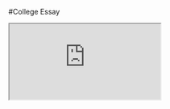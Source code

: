 #College Essay
<iframe class="document autofit" src="https://drive.google.com/file/d/0B9lEqEm5g0vvTDJuaEpsamlnQkE/preview"></iframe>